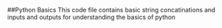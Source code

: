 ##Python Basics
This code file contains basic string concatinations and inputs and outputs for understanding the basics of python
